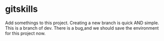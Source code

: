 # gitskills
Add somethings to this project.
Creating a new branch is quick AND simple.
This is a branch of dev.
There is a bug,and we should save the environment for this project now.

